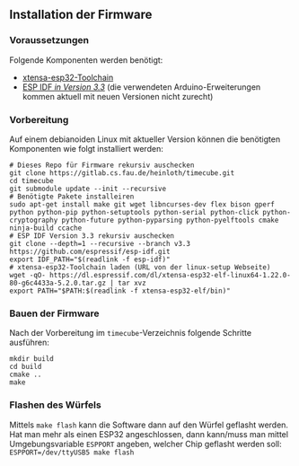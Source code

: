 Installation der Firmware
-------------------------

### Voraussetzungen

Folgende Komponenten werden benötigt:

  * [xtensa-esp32-Toolchain](https://docs.espressif.com/projects/esp-idf/en/release-v3.3/get-started/linux-setup.html)
  * [ESP IDF *in Version 3.3*](https://github.com/espressif/esp-idf) (die verwendeten Arduino-Erweiterungen kommen aktuell mit neuen Versionen nicht zurecht)


### Vorbereitung

Auf einem debianoiden Linux mit aktueller Version können die benötigten Komponenten wie folgt installiert werden:

    # Dieses Repo für Firmware rekursiv auschecken
    git clone https://gitlab.cs.fau.de/heinloth/timecube.git
    cd timecube
    git submodule update --init --recursive
    # Benötigte Pakete installeiren
    sudo apt-get install make git wget libncurses-dev flex bison gperf python python-pip python-setuptools python-serial python-click python-cryptography python-future python-pyparsing python-pyelftools cmake ninja-build ccache
    # ESP IDF Version 3.3 rekursiv auschecken
    git clone --depth=1 --recursive --branch v3.3 https://github.com/espressif/esp-idf.git
    export IDF_PATH="$(readlink -f esp-idf)"
    # xtensa-esp32-Toolchain laden (URL von der linux-setup Webseite)
    wget -qO- https://dl.espressif.com/dl/xtensa-esp32-elf-linux64-1.22.0-80-g6c4433a-5.2.0.tar.gz | tar xvz
    export PATH="$PATH:$(readlink -f xtensa-esp32-elf/bin)"


### Bauen der Firmware

Nach der Vorbereitung im `timecube`-Verzeichnis folgende Schritte ausführen:

    mkdir build
    cd build
    cmake ..
    make


### Flashen des Würfels

Mittels `make flash` kann die Software dann auf den Würfel geflasht werden.
Hat man mehr als einen ESP32 angeschlossen, dann kann/muss man mittel Umgebungsvariable `ESPPORT` angeben, welcher Chip geflasht werden soll:
`ESPPORT=/dev/ttyUSB5 make flash`

